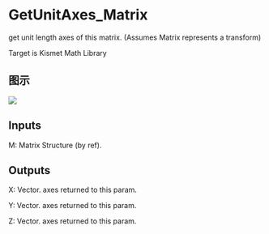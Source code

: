 # GetUnitAxes_Matrix

get unit length axes of this matrix. (Assumes Matrix represents a transform)

Target is Kismet Math Library

## 图示

![]($-20221218-19522060.png)

## Inputs

M: Matrix Structure (by ref).  

## Outputs

X: Vector. axes returned to this param.

Y: Vector. axes returned to this param.

Z: Vector. axes returned to this param.

